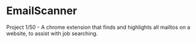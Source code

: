 # EmailScanner
Project 1/50 - A chrome extension that finds and highlights all mailtos on a website, to assist with job searching.
